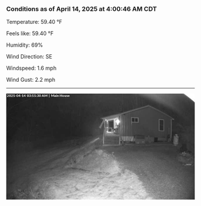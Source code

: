 ### Conditions as of April 14, 2025 at 4:00:46 AM CDT 

Temperature: 59.40 &deg;F

Feels like: 59.40 &deg;F

Humidity: 69%

Wind Direction: SE

Windspeed: 1.6 mph

Wind Gust: 2.2 mph

---

<img src="./images/latest.jpeg"/>


